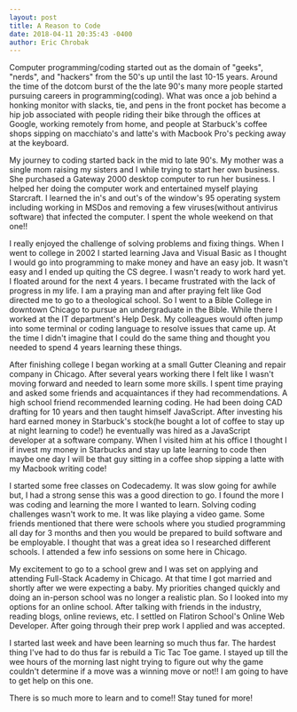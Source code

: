 ```yaml
---
layout: post
title: A Reason to Code
date: 2018-04-11 20:35:43 -0400
author: Eric Chrobak
---
```


Computer programming/coding started out as the domain of "geeks", "nerds", and "hackers" from the 50's up until the last 10-15 years. Around the time of the dotcom burst of the the late 90's many more people started pursuing careers in programming(coding). What was once a job behind a honking monitor with slacks, tie, and pens in the front pocket has become a hip job associated with people riding their bike through the offices at Google, working remotely from home, and people at Starbuck's coffee shops sipping on macchiato's and latte's with  Macbook Pro's pecking away at the keyboard.

My journey to coding started back in the mid to late 90's. My mother was a single mom raising my sisters and I while trying to start her own business. She purchased a Gateway 2000 desktop computer to run her business. I helped her doing the computer work and entertained myself playing Starcraft. I learned the in's and out's of the window's 95 operating system including working in MSDos and removing a few viruses(without antivirus software) that infected the computer. I spent the whole weekend on that one!!

I really enjoyed the challenge of solving problems and fixing things. When I went to college in 2002 I started learning Java and Visual Basic as I thought I would go into programming to make money and have an easy job. It wasn't easy and I ended up quiting the CS degree. I wasn't ready to work hard yet. I floated around for the next 4 years. I became frustrated with the lack of progress in my life. I am a praying man and after praying felt like God directed me to go to a theological school. So I went to a Bible College in downtown Chicago to pursue an undergraduate in the Bible. While there I worked at the IT department's Help Desk. My colleagues would often jump into some terminal or coding language to resolve issues that came up. At the time I didn't imagine that I could do the same thing and thought you needed to spend 4 years learning these things.

After finishing college I began working at a small Gutter Cleaning and repair company in Chicago. After several years working there I felt like I wasn't moving forward and needed to learn some more skills. I spent time praying and asked some friends and acquaintances if they had recommendations. A high school friend recommended learning coding. He had been doing CAD drafting for 10 years and then taught himself JavaScript. After investing his hard earned money in Starbuck's stock(he bought a lot of coffee to stay up at night learning to code!) he eventually was hired as a JavaScript developer at a software company. When I visited him at his office I thought I if invest my money in Starbucks and stay up late learning to code then maybe one day I will be that guy sitting in a coffee shop sipping a latte with my Macbook writing code!  

I started some free classes on Codecademy. It was slow going for awhile but, I had a strong sense this was a good direction to go. I found the more I was coding and learning the more I wanted to learn. Solving coding challenges wasn't work to me. It was like playing a video game. Some friends mentioned that there were schools where you studied programming all day for 3 months and then you would be prepared to build software and be employable. I thought that was a great idea so I researched different schools. I attended a few info sessions on some here in Chicago.

My excitement to go to a school grew and I was set on applying and attending Full-Stack Academy in Chicago. At that time I got married and shortly after we were expecting a baby. My priorities changed quickly and doing an in-person school was no longer a realistic plan. So I looked into my options for an online school. After talking with friends in the industry, reading blogs, online reviews, etc. I settled on Flatiron School's Online Web Developer. After going through their prep work I applied and was accepted.

I started last week and have been learning so much thus far. The hardest thing I've had to do thus far is rebuild a Tic Tac Toe game. I stayed up till the wee hours of the morning last night trying to figure out why the game couldn't determine if a move was a winning move or not!!
I am going to have to get help on this one.

There is so much more to learn and to come!! Stay tuned for more!
